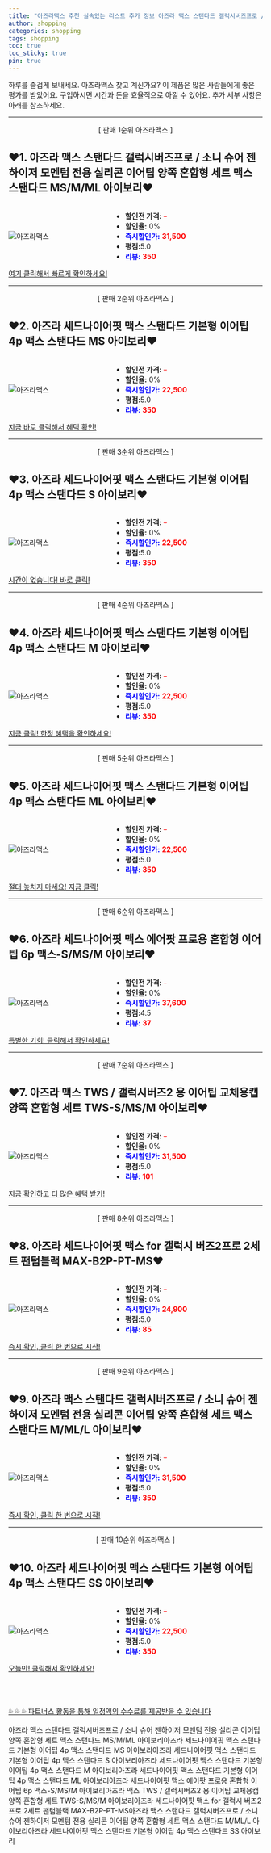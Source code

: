 ```yaml
---
title: "아즈라맥스 추천 실속있는 리스트 추가 정보 아즈라 맥스 스탠다드 갤럭시버즈프로 /"
author: shopping
categories: shopping
tags: shopping
toc: true
toc_sticky: true
pin: true
---
```

하루를 즐겁게 보내세요. 아즈라맥스 찾고 계신가요? 이 제품은 많은 사람들에게 좋은 평가를 받았어요. 구입하시면 시간과 돈을 효율적으로 아낄 수 있어요. 추가 세부 사항은 아래를 참조하세요.

---
<p class="toplist" style="margin: 0 auto; display: block; width: fit-content;">[ 판매 1순위 아즈라맥스 ]</p>

<h2><strong>❤️1. 아즈라 맥스 스탠다드 갤럭시버즈프로 / 소니 슈어 젠하이저 모멘텀 전용 실리콘 이어팁 양쪽 혼합형 세트 맥스 스탠다드 MS/M/ML 아이보리❤️</strong></h2>

<div style="display: flex; align-items: center;">
    <div style="flex: 0.4;">
        <img src="https://thumbnail8.coupangcdn.com/thumbnails/remote/230x230ex/image/retail/images/578639252331924-8739dd5d-b5f7-4515-a3e7-cea090ef7271.jpg" alt="아즈라맥스" style="max-width: 100%;">
    </div>
    <div style="flex: 0.6; margin-left: 10px;">
        <ul>
            <li><strong>할인전 가격:</strong> <del style="color: red;">-</del></li>
            <li><strong>할인율:</strong> 0%</li>
            <li><span style='color:blue'><strong>즉시할인가:</strong></span> <span style='color:red'><strong>31,500</strong></span></li>
            <li><strong>평점:</strong>5.0</li>
            <li><span style='color:blue'><strong>리뷰:</strong></span> <span style='color:red'><strong>350</strong></span></li>
        </ul>
    </div>
</div>
<div class="center">
    <a href="https://William4Davisa.github.io?lptag=AF9450613&subid=githubio&pageKey=6979191739&traceid=V0-153&itemId=17521188465&vendorItemId=84688327602" class="myButton">
        여기 클릭해서 빠르게 확인하세요!
    </a>
</div>


---
<p class="toplist" style="margin: 0 auto; display: block; width: fit-content;">[ 판매 2순위 아즈라맥스 ]</p>

<h2><strong>❤️2. 아즈라 세드나이어핏 맥스 스탠다드 기본형 이어팁 4p 맥스 스탠다드 MS 아이보리❤️</strong></h2>

<div style="display: flex; align-items: center;">
    <div style="flex: 0.4;">
        <img src="https://thumbnail8.coupangcdn.com/thumbnails/remote/230x230ex/image/retail/images/3116812900902303-000b46ad-afaf-4f39-b8ac-2df3fecbd195.jpg" alt="아즈라맥스" style="max-width: 100%;">
    </div>
    <div style="flex: 0.6; margin-left: 10px;">
        <ul>
            <li><strong>할인전 가격:</strong> <del style="color: red;">-</del></li>
            <li><strong>할인율:</strong> 0%</li>
            <li><span style='color:blue'><strong>즉시할인가:</strong></span> <span style='color:red'><strong>22,500</strong></span></li>
            <li><strong>평점:</strong>5.0</li>
            <li><span style='color:blue'><strong>리뷰:</strong></span> <span style='color:red'><strong>350</strong></span></li>
        </ul>
    </div>
</div>
<div class="center">
    <a href="https://William4Davisa.github.io?lptag=AF9450613&subid=githubio&pageKey=6979191739&traceid=V0-153&itemId=17043599407&vendorItemId=84218397802" class="myButton">
        지금 바로 클릭해서 혜택 확인!
    </a>
</div>


---
<p class="toplist" style="margin: 0 auto; display: block; width: fit-content;">[ 판매 3순위 아즈라맥스 ]</p>

<h2><strong>❤️3. 아즈라 세드나이어핏 맥스 스탠다드 기본형 이어팁 4p 맥스 스탠다드 S 아이보리❤️</strong></h2>

<div style="display: flex; align-items: center;">
    <div style="flex: 0.4;">
        <img src="https://thumbnail7.coupangcdn.com/thumbnails/remote/230x230ex/image/retail/images/4420319359523048-fb200c0e-5563-4a87-985e-4915c3135da7.jpg" alt="아즈라맥스" style="max-width: 100%;">
    </div>
    <div style="flex: 0.6; margin-left: 10px;">
        <ul>
            <li><strong>할인전 가격:</strong> <del style="color: red;">-</del></li>
            <li><strong>할인율:</strong> 0%</li>
            <li><span style='color:blue'><strong>즉시할인가:</strong></span> <span style='color:red'><strong>22,500</strong></span></li>
            <li><strong>평점:</strong>5.0</li>
            <li><span style='color:blue'><strong>리뷰:</strong></span> <span style='color:red'><strong>350</strong></span></li>
        </ul>
    </div>
</div>
<div class="center">
    <a href="https://William4Davisa.github.io?lptag=AF9450613&subid=githubio&pageKey=6979191739&traceid=V0-153&itemId=17043599602&vendorItemId=84218397958" class="myButton">
        시간이 없습니다! 바로 클릭!
    </a>
</div>


---
<p class="toplist" style="margin: 0 auto; display: block; width: fit-content;">[ 판매 4순위 아즈라맥스 ]</p>

<h2><strong>❤️4. 아즈라 세드나이어핏 맥스 스탠다드 기본형 이어팁 4p 맥스 스탠다드 M 아이보리❤️</strong></h2>

<div style="display: flex; align-items: center;">
    <div style="flex: 0.4;">
        <img src="https://thumbnail7.coupangcdn.com/thumbnails/remote/230x230ex/image/retail/images/5036927765887265-4d550fb9-1425-4db8-b113-919d3085992f.jpg" alt="아즈라맥스" style="max-width: 100%;">
    </div>
    <div style="flex: 0.6; margin-left: 10px;">
        <ul>
            <li><strong>할인전 가격:</strong> <del style="color: red;">-</del></li>
            <li><strong>할인율:</strong> 0%</li>
            <li><span style='color:blue'><strong>즉시할인가:</strong></span> <span style='color:red'><strong>22,500</strong></span></li>
            <li><strong>평점:</strong>5.0</li>
            <li><span style='color:blue'><strong>리뷰:</strong></span> <span style='color:red'><strong>350</strong></span></li>
        </ul>
    </div>
</div>
<div class="center">
    <a href="https://William4Davisa.github.io?lptag=AF9450613&subid=githubio&pageKey=6979191739&traceid=V0-153&itemId=17043596784&vendorItemId=84218394907" class="myButton">
        지금 클릭! 한정 혜택을 확인하세요!
    </a>
</div>


---
<p class="toplist" style="margin: 0 auto; display: block; width: fit-content;">[ 판매 5순위 아즈라맥스 ]</p>

<h2><strong>❤️5. 아즈라 세드나이어핏 맥스 스탠다드 기본형 이어팁 4p 맥스 스탠다드 ML 아이보리❤️</strong></h2>

<div style="display: flex; align-items: center;">
    <div style="flex: 0.4;">
        <img src="https://thumbnail9.coupangcdn.com/thumbnails/remote/230x230ex/image/retail/images/4420424725397049-6973aacd-eb1b-4853-a3ac-222b58827aee.jpg" alt="아즈라맥스" style="max-width: 100%;">
    </div>
    <div style="flex: 0.6; margin-left: 10px;">
        <ul>
            <li><strong>할인전 가격:</strong> <del style="color: red;">-</del></li>
            <li><strong>할인율:</strong> 0%</li>
            <li><span style='color:blue'><strong>즉시할인가:</strong></span> <span style='color:red'><strong>22,500</strong></span></li>
            <li><strong>평점:</strong>5.0</li>
            <li><span style='color:blue'><strong>리뷰:</strong></span> <span style='color:red'><strong>350</strong></span></li>
        </ul>
    </div>
</div>
<div class="center">
    <a href="https://William4Davisa.github.io?lptag=AF9450613&subid=githubio&pageKey=6979191739&traceid=V0-153&itemId=17043596765&vendorItemId=84218394911" class="myButton">
        절대 놓치지 마세요! 지금 클릭!
    </a>
</div>


---
<p class="toplist" style="margin: 0 auto; display: block; width: fit-content;">[ 판매 6순위 아즈라맥스 ]</p>

<h2><strong>❤️6. 아즈라 세드나이어핏 맥스 에어팟 프로용 혼합형 이어팁 6p 맥스-S/MS/M 아이보리❤️</strong></h2>

<div style="display: flex; align-items: center;">
    <div style="flex: 0.4;">
        <img src="https://thumbnail6.coupangcdn.com/thumbnails/remote/230x230ex/image/retail/images/3286486146143050-4945a651-ec28-4237-91e8-68824257d46b.jpg" alt="아즈라맥스" style="max-width: 100%;">
    </div>
    <div style="flex: 0.6; margin-left: 10px;">
        <ul>
            <li><strong>할인전 가격:</strong> <del style="color: red;">-</del></li>
            <li><strong>할인율:</strong> 0%</li>
            <li><span style='color:blue'><strong>즉시할인가:</strong></span> <span style='color:red'><strong>37,600</strong></span></li>
            <li><strong>평점:</strong>4.5</li>
            <li><span style='color:blue'><strong>리뷰:</strong></span> <span style='color:red'><strong>37</strong></span></li>
        </ul>
    </div>
</div>
<div class="center">
    <a href="https://William4Davisa.github.io?lptag=AF9450613&subid=githubio&pageKey=8247504538&traceid=V0-153&itemId=17521184422&vendorItemId=84688324730" class="myButton">
        특별한 기회! 클릭해서 확인하세요!
    </a>
</div>


---
<p class="toplist" style="margin: 0 auto; display: block; width: fit-content;">[ 판매 7순위 아즈라맥스 ]</p>

<h2><strong>❤️7. 아즈라 맥스 TWS / 갤럭시버즈2 용 이어팁 교체용캡 양쪽 혼합형 세트 TWS-S/MS/M 아이보리❤️</strong></h2>

<div style="display: flex; align-items: center;">
    <div style="flex: 0.4;">
        <img src="https://thumbnail7.coupangcdn.com/thumbnails/remote/230x230ex/image/retail/images/2190752106312182-fe384432-b4ef-4493-8d3a-428bed456984.jpg" alt="아즈라맥스" style="max-width: 100%;">
    </div>
    <div style="flex: 0.6; margin-left: 10px;">
        <ul>
            <li><strong>할인전 가격:</strong> <del style="color: red;">-</del></li>
            <li><strong>할인율:</strong> 0%</li>
            <li><span style='color:blue'><strong>즉시할인가:</strong></span> <span style='color:red'><strong>31,500</strong></span></li>
            <li><strong>평점:</strong>5.0</li>
            <li><span style='color:blue'><strong>리뷰:</strong></span> <span style='color:red'><strong>101</strong></span></li>
        </ul>
    </div>
</div>
<div class="center">
    <a href="https://William4Davisa.github.io?lptag=AF9450613&subid=githubio&pageKey=6979191284&traceid=V0-153&itemId=17521191629&vendorItemId=84688330472" class="myButton">
        지금 확인하고 더 많은 혜택 받기!
    </a>
</div>


---
<p class="toplist" style="margin: 0 auto; display: block; width: fit-content;">[ 판매 8순위 아즈라맥스 ]</p>

<h2><strong>❤️8. 아즈라 세드나이어핏 맥스 for 갤럭시 버즈2프로 2세트 팬텀블랙 MAX-B2P-PT-MS❤️</strong></h2>

<div style="display: flex; align-items: center;">
    <div style="flex: 0.4;">
        <img src="https://thumbnail8.coupangcdn.com/thumbnails/remote/230x230ex/image/retail/images/2023/11/03/16/8/3cee18ed-de37-471e-a1e3-ed62b39fff23.jpg" alt="아즈라맥스" style="max-width: 100%;">
    </div>
    <div style="flex: 0.6; margin-left: 10px;">
        <ul>
            <li><strong>할인전 가격:</strong> <del style="color: red;">-</del></li>
            <li><strong>할인율:</strong> 0%</li>
            <li><span style='color:blue'><strong>즉시할인가:</strong></span> <span style='color:red'><strong>24,900</strong></span></li>
            <li><strong>평점:</strong>5.0</li>
            <li><span style='color:blue'><strong>리뷰:</strong></span> <span style='color:red'><strong>85</strong></span></li>
        </ul>
    </div>
</div>
<div class="center">
    <a href="https://William4Davisa.github.io?lptag=AF9450613&subid=githubio&pageKey=7694856574&traceid=V0-153&itemId=20586477346&vendorItemId=87661412672" class="myButton">
        즉시 확인, 클릭 한 번으로 시작!
    </a>
</div>


---
<p class="toplist" style="margin: 0 auto; display: block; width: fit-content;">[ 판매 9순위 아즈라맥스 ]</p>

<h2><strong>❤️9. 아즈라 맥스 스탠다드 갤럭시버즈프로 / 소니 슈어 젠하이저 모멘텀 전용 실리콘 이어팁 양쪽 혼합형 세트 맥스 스탠다드 M/ML/L 아이보리❤️</strong></h2>

<div style="display: flex; align-items: center;">
    <div style="flex: 0.4;">
        <img src="https://thumbnail7.coupangcdn.com/thumbnails/remote/230x230ex/image/retail/images/3286204949338362-05bf03c6-674e-4909-b6a1-9bed7d35cece.jpg" alt="아즈라맥스" style="max-width: 100%;">
    </div>
    <div style="flex: 0.6; margin-left: 10px;">
        <ul>
            <li><strong>할인전 가격:</strong> <del style="color: red;">-</del></li>
            <li><strong>할인율:</strong> 0%</li>
            <li><span style='color:blue'><strong>즉시할인가:</strong></span> <span style='color:red'><strong>31,500</strong></span></li>
            <li><strong>평점:</strong>5.0</li>
            <li><span style='color:blue'><strong>리뷰:</strong></span> <span style='color:red'><strong>350</strong></span></li>
        </ul>
    </div>
</div>
<div class="center">
    <a href="https://William4Davisa.github.io?lptag=AF9450613&subid=githubio&pageKey=6979191739&traceid=V0-153&itemId=17521188449&vendorItemId=84688327589" class="myButton">
        즉시 확인, 클릭 한 번으로 시작!
    </a>
</div>


---
<p class="toplist" style="margin: 0 auto; display: block; width: fit-content;">[ 판매 10순위 아즈라맥스 ]</p>

<h2><strong>❤️10. 아즈라 세드나이어핏 맥스 스탠다드 기본형 이어팁 4p 맥스 스탠다드 SS 아이보리❤️</strong></h2>

<div style="display: flex; align-items: center;">
    <div style="flex: 0.4;">
        <img src="https://thumbnail10.coupangcdn.com/thumbnails/remote/230x230ex/image/retail/images/4420187393748660-f2a7da1d-c41c-445e-b381-bfa812a0528c.jpg" alt="아즈라맥스" style="max-width: 100%;">
    </div>
    <div style="flex: 0.6; margin-left: 10px;">
        <ul>
            <li><strong>할인전 가격:</strong> <del style="color: red;">-</del></li>
            <li><strong>할인율:</strong> 0%</li>
            <li><span style='color:blue'><strong>즉시할인가:</strong></span> <span style='color:red'><strong>22,500</strong></span></li>
            <li><strong>평점:</strong>5.0</li>
            <li><span style='color:blue'><strong>리뷰:</strong></span> <span style='color:red'><strong>350</strong></span></li>
        </ul>
    </div>
</div>
<div class="center">
    <a href="https://William4Davisa.github.io?lptag=AF9450613&subid=githubio&pageKey=6979191739&traceid=V0-153&itemId=17043596755&vendorItemId=84218394902" class="myButton">
        오늘만! 클릭해서 확인하세요!
    </a>
</div>

<br><br><br>[💦 💦 💦 파트너스 활동을 통해 일정액의 수수료를 제공받을 수 있습니다](https://link.coupang.com/a/bcpT2c)<br><br>아즈라 맥스 스탠다드 갤럭시버즈프로 / 소니 슈어 젠하이저 모멘텀 전용 실리콘 이어팁 양쪽 혼합형 세트 맥스 스탠다드 MS/M/ML 아이보리아즈라 세드나이어핏 맥스 스탠다드 기본형 이어팁 4p 맥스 스탠다드 MS 아이보리아즈라 세드나이어핏 맥스 스탠다드 기본형 이어팁 4p 맥스 스탠다드 S 아이보리아즈라 세드나이어핏 맥스 스탠다드 기본형 이어팁 4p 맥스 스탠다드 M 아이보리아즈라 세드나이어핏 맥스 스탠다드 기본형 이어팁 4p 맥스 스탠다드 ML 아이보리아즈라 세드나이어핏 맥스 에어팟 프로용 혼합형 이어팁 6p 맥스-S/MS/M 아이보리아즈라 맥스 TWS / 갤럭시버즈2 용 이어팁 교체용캡 양쪽 혼합형 세트 TWS-S/MS/M 아이보리아즈라 세드나이어핏 맥스 for 갤럭시 버즈2프로 2세트 팬텀블랙 MAX-B2P-PT-MS아즈라 맥스 스탠다드 갤럭시버즈프로 / 소니 슈어 젠하이저 모멘텀 전용 실리콘 이어팁 양쪽 혼합형 세트 맥스 스탠다드 M/ML/L 아이보리아즈라 세드나이어핏 맥스 스탠다드 기본형 이어팁 4p 맥스 스탠다드 SS 아이보리
